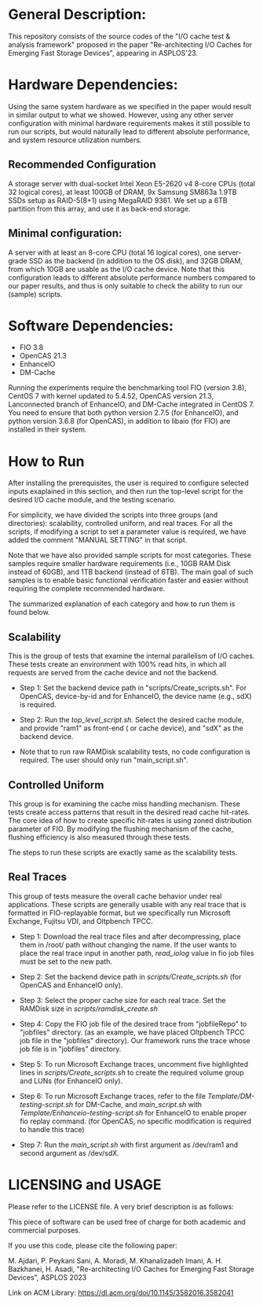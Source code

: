 # General Description: 
This repository  consists of the source codes of the "I/O cache test & analysis framework" proposed in the paper "Re-architecting I/O Caches for Emerging Fast Storage Devices", appearing in ASPLOS'23.

# Hardware Dependencies:
Using the same system hardware as we specified in the paper would result in similar output to what we showed. However, using any other server configuration with minimal hardware requirements makes it still possible to run our scripts, but would naturally lead to different absolute performance, and system resource utilization numbers. 

## Recommended Configuration
 A storage server with dual-socket Intel Xeon E5-2620 v4 8-core CPUs (total 32 logical cores), at least 100GB of DRAM, 9x Samsung SM863a 1.9TB SSDs setup as RAID-5(8+1) using MegaRAID 9361. We set up a 6TB partition from this array, and use it as back-end storage.

## Minimal configuration:
A server with at least an 8-core CPU (total 16 logical cores), one server-grade SSD as the backend (in addition to the OS disk), and 32GB DRAM, from which 10GB are usable as the I/O cache device. Note that this configuration leads to different absolute performance numbers compared to our paper results, and thus is only suitable to check the ability to run our (sample) scripts. 


# Software Dependencies:
+ FIO 3.8
+ OpenCAS 21.3
+ EnhanceIO
+ DM-Cache

Running the experiments require the benchmarking tool FIO (version 3.8), CentOS 7 with kernel updated to 5.4.52, OpenCAS version 21.3, Lanconnected branch of EnhanceIO, and DM-Cache integrated in CentOS 7.
You need to ensure that both python version 2.7.5 (for EnhanceIO), and python version 3.6.8 (for OpenCAS), in addition to libaio (for FIO) are installed in their system.

# How to Run
After installing the prerequisites, the user is required to configure selected inputs exaplained in this section, and then run the top-level script for the desired I/O cache module, and the testing scenario.

For simplicity, we have divided the scripts into three groups (and directories): scalability, controlled uniform, and real traces. For all the scripts, if modifying a script to set a parameter value is required, we have added the comment "MANUAL SETTING" in that script.

Note that we have also provided sample scripts for most categories. These samples require smaller hardware requirements (i.e., 10GB RAM Disk instead of 60GB), and 1TB backend (instead of 6TB). The main goal of such samples is to enable basic functional verification faster and easier without requiring the complete recommended hardware.

The summarized explanation of each category and how to run them is found below.

## Scalability

This is the group of tests that examine the internal parallelism of I/O caches. These tests create an environment with 100% read hits, in which all requests are served from the cache device and not the backend.

* Step 1: Set the backend device path in "scripts/Create_scripts.sh". For OpenCAS, device-by-id and for EnhanceIO, the device name (e.g., sdX) is required. 

* Step 2: Run the *top_level_script.sh.* Select the desired cache module, and provide "ram1" as front-end ( or cache device), and "sdX" as the backend device. 

* Note that to run raw RAMDisk scalability tests, no code configuration is required. The user should only run "main_script.sh".

## Controlled Uniform

This group is for examining the cache miss handling mechanism. These tests create access patterns that result in the desired read cache hit-rates. The core idea of how to create specific hit-rates is using zoned distribution parameter of FIO. By modifying the flushing mechanism of the cache, flushing efficiency is also measured through these tests.

The steps to run these scripts are exactly same as the scalability tests.

## Real Traces

This group of tests measure the overall cache behavior under real applications. These scripts are generally usable with any real trace that is formatted in FIO-replayable format, but we specifically run Microsoft Exchange, Fujitsu VDI, and Oltpbench TPCC.

* Step 1: Download the real trace files and after decompressing, place them in /root/ path without changing the name. If the user wants to place the real trace input in another path, *read_iolog* value in fio job files must be set to the new path.

* Step 2: Set the backend device path in *scripts/Create_scripts.sh* (for OpenCAS and EnhanceIO only).

* Step 3: Select the proper cache size for each real trace. Set the RAMDisk size in *scripts/ramdisk_create.sh*

* Step 4: Copy the FIO job file of the desired trace from "jobfileRepo" to "jobfiles" directory. (as an example, we have placed Oltpbench TPCC job file in the "jobfiles" directory). Our framework runs the trace whose job file is in "jobfiles" directory.

* Step 5: To run Microsoft Exchange traces, uncomment five highlighted lines in *scripts/Create_scripts.sh* to create the required volume group and LUNs (for EnhanceIO only). 

* Step 6: To run Microsoft Exchange traces, refer to the file *Template/DM-testing-script.sh* for DM-Cache, and *main_script.sh* with *Template/Enhanceio-testing-script.sh* for EnhanceIO to enable proper fio replay command. (for OpenCAS, no specific modification is required to handle this trace)

* Step 7: Run the *main_script.sh* with first argument as /dev/ram1 and second argument as /dev/sdX.


# LICENSING and USAGE
Please refer to the LICENSE file. A very brief description is as follows:

This piece of software can be used free of charge for both academic and commercial purposes.

If you use this code, please cite the following paper:

M. Ajdari, P. Peykani Sani, A. Moradi, M. Khanalizadeh Imani, A. H. Bazkhanei, H. Asadi, "Re-architecting I/O Caches for Emerging Fast Storage Devices", ASPLOS 2023

Link on ACM Library: https://dl.acm.org/doi/10.1145/3582016.3582041
